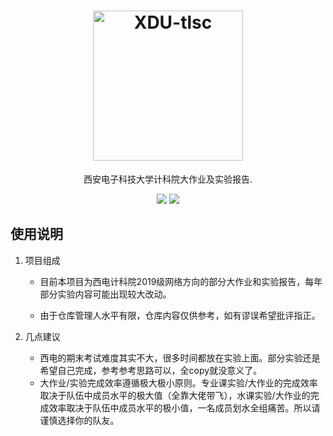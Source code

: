 

<h1 align="center">
    <img src="https://i.jpg.dog/file/jpg-dog/fbea428ac3460bdb6b197668487b2557.png" alt="XDU-tlsc" width="240">
</h1>
<p align="center">
西安电子科技大学计科院大作业及实验报告.
<p align="center">
  <a href="https://github.com/PauperZ/XDU-tlsc/blob/main/LICENSE"><img src="https://img.shields.io/badge/license-MIT-brightgreen"></a>
  <a href="https://www.python.org/"><img src="https://img.shields.io/badge/python-3.6%2B-informational"></a>
</p>




## 使用说明

1. 项目组成

   - 目前本项目为西电计科院2019级网络方向的部分大作业和实验报告，每年部分实验内容可能出现较大改动。

   - 由于仓库管理人水平有限，仓库内容仅供参考，如有谬误希望批评指正。

     

2. 几点建议

   - 西电的期末考试难度其实不大，很多时间都放在实验上面。部分实验还是希望自己完成，参考参考思路可以，全copy就没意义了。
   - 大作业/实验完成效率遵循极大极小原则。专业课实验/大作业的完成效率取决于队伍中成员水平的极大值（全靠大佬带飞），水课实验/大作业的完成效率取决于队伍中成员水平的极小值，一名成员划水全组痛苦。所以请谨慎选择你的队友。
   
   

 





 

